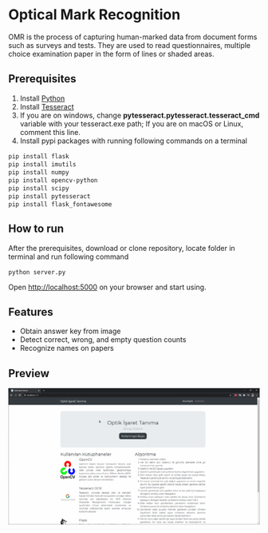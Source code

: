 # Optical Mark Recognition
OMR is the process of capturing human-marked data from document forms such as surveys and tests. They are used to read questionnaires, multiple choice examination paper in the form of lines or shaded areas.
## Prerequisites
1. Install [Python](https://www.python.org/)
2. Install [Tesseract](https://github.com/UB-Mannheim/tesseract/)
3. If you are on windows, change **pytesseract.pytesseract.tesseract_cmd** variable with your tesseract.exe path; If you are on macOS or Linux, comment this line.
4. Install pypi packages with running following commands on a terminal
  ```
  pip install flask
  pip install imutils
  pip install numpy
  pip install opencv-python
  pip install scipy
  pip install pytesseract
  pip install flask_fontawesome
  ```
## How to run
After the prerequisites, download or clone repository, locate folder in terminal and run following command
  ```
  python server.py
  ```
Open [http://localhost:5000](http://localhost:5000) on your browser and start using.

## Features
* Obtain answer key from image
* Detect correct, wrong, and empty question counts
* Recognize names on papers

## Preview
![](preview.gif)

